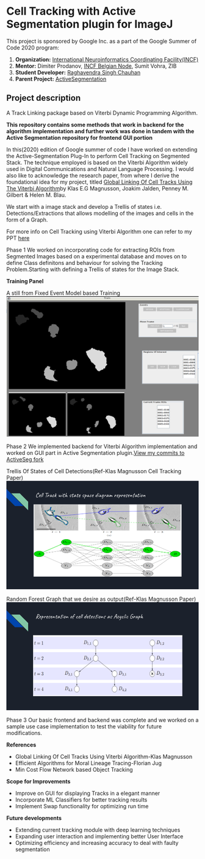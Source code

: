 # Cell Tracking with Active Segmentation plugin for ImageJ

This project is sponsored by Google Inc. as a part of the Google Summer of Code 2020 program: 

1. **Organization:** [International Neuroinformatics Coordinating Facility(INCF)](http://incf.org)
2. **Mentor:** Dimiter Prodanov, [INCF Belgian Node](http://www.neuroinformatics.be), Sumit Vohra, ZIB
3. **Student Developer:** [Raghavendra Singh Chauhan](https://github.com/Raghavendra)
4. **Parent Project:** [ActiveSegmentation](https://sumit3203.github.io)
## Project description
A Track Linking package based on Viterbi Dynamic Programming Algorithm.


**This repository contains some methods that work in backend for the algorithm implementation and further work was done in tandem with the Active Segmentation repository for frontend GUI portion**

In this(2020) edition of Google summer of code I have worked on extending the Active-Segmentation Plug-In to perform Cell Tracking on Segmented Stack. The technique employed is based on the Viterbi Algorithm widely used in Digital Communications and Natural Language Processing. I would also like to acknowledge the research paper, from where I derive the foundational idea for my project, titled [Global Linking Of Cell Tracks Using The Viterbi Algorithm](https://web.stanford.edu/group/blau/pdfs/Magnusson_Blau_2015.pdf)by Klas E.G Magnusson, Joakim Jalden, Penney M. Gilbert &  Helen M. Blau. 

We start with a image stack and develop a Trellis of states i.e. Detections/Extractions that allows modelling of the images and cells in the form of a Graph.

For more info on Cell Tracking using Viterbi Algorithm one can refer to my PPT [here](https://docs.google.com/presentation/d/1Rx_-JiC9foyHs3ZAdX_37jRgOOl6WfSTX3nAg0Fi2tg/edit?usp=sharing)

Phase 1 We worked on incorporating code for extracting ROIs from Segmented Images based on a experimental database and moves on to define Class definitons and behaviour for solving the Tracking Problem.Starting with defining a Trellis of states for the Image Stack.

**Training Panel**

A still from Fixed Event Model based Training
![ScreenShot](https://github.com/Raghavendrapara/CellTracking/blob/GitHubPage/Images/Training.png) 
 
 
Phase 2 We implemented backend for Viterbi Algorithm implementation and worked on GUI part in Active Segmentation plugin.[View my commits to ActiveSeg fork](https://github.com/Raghavendrapara/ACTIVESEGMENTATION/commits/CellTrack)


Trellis Of States of Cell Detections(Ref-Klas Magnusson Cell Tracking Paper)
![ScreenShot](https://github.com/Raghavendrapara/CellTracking/blob/GitHubPage/Images/1.png)


Random Forest Graph that we desire as output(Ref-Klas Magnusson Paper)
![ScreenShot](https://github.com/Raghavendrapara/CellTracking/blob/GitHubPage/Images/2.png)

Phase 3 Our basic frontend and backend was complete and we worked on a sample use case implementation to test the viability for future modifications.


**References**
<ul>
 <li>Global Linking Of Cell Tracks Using Viterbi Algorithm-Klas Magnusson</li>
 <li>Efficient Algorithms for Moral Lineage Tracing-Florian Jug</li>
 <li>Min Cost Flow Network based Object Tracking</li>
</ul>

**Scope for Improvements**
<ul>
<li>Improve on GUI for displaying Tracks in a elegant manner</li>
<li>Incorporate ML Classifiers for better tracking results</li>
<li>Implement Swap functionality for optimizing run time</li>
</ul>


**Future developments** 
<ul>
<li>Extending current tracking module with deep learning techniques</li>
<li>Expanding user interaction and implementing better User Interface </li>
<li>Optimizing efficiency and increasing accuracy to deal with faulty segmentation </li>
</ul>
